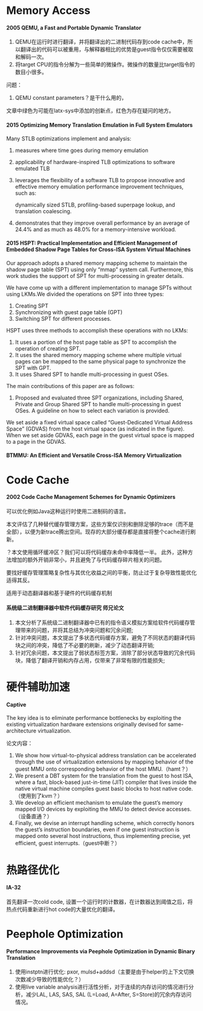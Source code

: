 # Memory Access

#### 2005 QEMU, a Fast and Portable Dynamic Translator

1. QEMU在运行时进行翻译，并将翻译出的二进制代码存到code cache中，所以翻译出的代码可以被重用，与解释器相比的优势是guest指令仅仅需要被取和解码一次。
2. 将target CPU的指令分解为一些简单的微操作。微操作的数量比target指令的数目小很多。



问题：

1. QEMU constant parameters？是干什么用的，



文章中绿色为可能在latx-sys中添加的创新点，红色为存在疑问的地方。



#### 2015 Optimizing Memory Translation Emulation in Full System Emulators

Many STLB optimizations implement and analysis: 

1. measures where time goes during memory emulation

2. applicability of hardware-inspired TLB optimizations to software emulated TLB

3. leverages the flexibility of a software TLB to propose innovative and effective memory emulation performance improvement techniques, such as: 

   dynamically sized STLB, profiling-based superpage lookup, and translation coalescing.

4. demonstrates that they improve overall performance by an average of 24.4% and as much as 48.0% for a memory-intensive workload.



#### 2015 HSPT: Practical Implementation and Efficient Management of Embedded Shadow Page Tables for Cross-ISA System Virtual Machines

Our approach adopts a shared memory mapping scheme to maintain the shadow page table (SPT) using only “mmap” system call. Furthermore, this work studies the support of SPT for multi-processing in greater details.

We have come up with a different implementation to manage SPTs without using LKMs.We divided the operations on SPT into three types: 

1. Creating SPT
2. Synchronizing with guest page table (GPT) 
3. Switching SPT for different processes.

HSPT uses three methods to accomplish these operations with no LKMs: 

1. It uses a portion of the host page table as SPT to accomplish the operation of creating SPT. 
2. It uses the shared memory mapping scheme where multiple virtual pages can be mapped to the same physical page to synchronize the SPT with GPT. 
3. It uses Shared SPT to handle multi-processing in guest OSes.

The main contributions of this paper are as follows:

1. Proposed and evaluated three SPT organizations, including Shared, Private and Group Shared SPT to handle multi-processing in guest OSes. A guideline on how to select each variation is provided.

We set aside a fixed virtual space called “Guest-Dedicated Virtual Address Space” (GDVAS) from the host virtual space (as indicated in the figure). When we set aside GDVAS, each page in the guest virtual space is mapped to a page in the GDVAS.



#### BTMMU: An Efficient and Versatile Cross-ISA Memory Virtualization







# Code Cache

#### 2002 Code Cache Management Schemes for Dynamic Optimizers

可以优化例如Java这种运行时使用二进制码的语言。

本文评估了几种替代缓存管理方案，这些方案仅识别和删除足够的trace（而不是全部），以便为新trace腾出空间。现存的大部分缓存都是直接将整个cache进行刷新。

？本文使用循环缓冲区？我们可以将代码缓存未命中率降低一半。 此外，这种方法增加的额外开销非常小，并且避免了与代码缓存碎片相关的问题。

要找好缓存管理策略复杂性与其优化收益之间的平衡，防止过于复杂导致性能优化适得其反。

适用于动态翻译器和基于硬件的代码缓存机制 



#### 系统级二进制翻译器中软件代码缓存研究    师兄论文

1. 本文分析了系统级二进制翻译器中已有的指令语义模拟方案给软件代码缓存管理带来的问题，并将其总结为冲突问题和冗余问题;
2. 针对冲突问题，本文提出了多状态代码缓存方案，避免了不同状态的翻译代码块之间的冲突，降低了不必要的刷新，减少了动态翻译开销;
3. 针对冗余问题，本文提出了弱状态标签方案，消除了部分状态导致的冗余代码块，降低了翻译开销和内存占用，仅带来了非常有限的性能损失;



# 硬件辅助加速

#### Captive

The key idea is to eliminate performance bottlenecks by exploiting the existing virtualization hardware extensions originally devised for same-architecture virtualization.

论文内容：

1. We show how virtual-to-physical address translation can be accelerated through the use of virtualization extensions by mapping behavior of the guest MMU onto corresponding behavior of the host MMU.（hamt？）
2. We present a DBT system for the translation from the guest to host ISA, where a fast, block-based just-in-time (JIT) compiler that lives inside the native virtual machine compiles guest basic blocks to host native code.（使用到了kvm？）
3. We develop an efficient mechanism to emulate the guest’s memory mapped I/O devices by exploiting the MMU to detect device accesses.（设备直通？）
4. Finally, we devise an interrupt handling scheme, which correctly honors the guest’s instruction boundaries, even if one guest instruction is mapped onto several host instructions, thus implementing precise, yet efficient, guest interrupts.（guest中断？）



#  热路径优化

#### IA-32

首先翻译一次cold code, 设置一个运行时的计数器，在计数器达到阈值之后，将热点代码重新进行hot code的大量优化的翻译。



# Peephole Optimization

#### Performance Improvements via Peephole Optimization in Dynamic Binary Translation

1. 使用instptn进行优化: pxor, mulsd+addsd（主要是由于helper的上下文切换次数减少导致的性能优化？）
2. 使用live variable analysis进行活性分析，对于连续的内存访问的情况进行分析，减少LAL, LAS, SAS, SAL (L=Load, A=After, S=Store)的冗余内存访问情况。